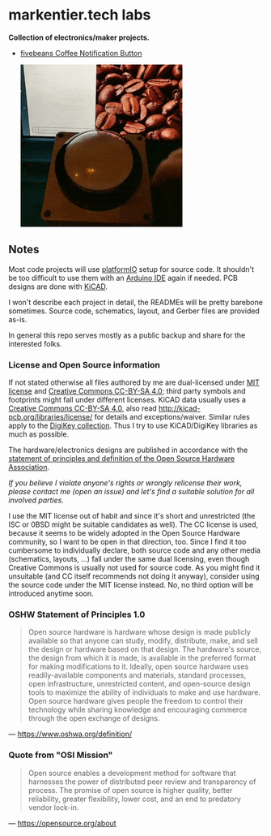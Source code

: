 # markentier.tech labs

**Collection of electronics/maker projects.**

* [fivebeans Coffee Notification Button](./fivebeans-cnb/README.md)

  <img width="320" height="320" src="./fivebeans-cnb/images/cnb-v2-prototype.gif">

## Notes

Most code projects will use [platformIO](https://platformio.org/) setup for source code.
It shouldn't be too difficult to use them with an [Arduino IDE](https://www.arduino.cc/en/Main/Software) again if needed.
PCB designs are done with [KiCAD](http://kicad-pcb.org/).

I won't describe each project in detail, the READMEs will be pretty barebone sometimes.
Source code, schematics, layout, and Gerber files are provided as-is.

In general this repo serves mostly as a public backup and share for the interested folks.

### License and Open Source information

If not stated otherwise all files authored by me are dual-licensed under [MIT license](./LICENSE-MIT) and [Creative Commons CC-BY-SA 4.0](./LICENSE-CC); third party symbols and footprints might fall under different licenses.
KiCAD data usually uses a [Creative Commons CC-BY-SA 4.0](https://creativecommons.org/licenses/by-sa/4.0/legalcode), also read <http://kicad-pcb.org/libraries/license/> for details and exceptions/waiver.
Similar rules apply to the [DigiKey collection](https://github.com/digikey/digikey-kicad-library/).
Thus I try to use KiCAD/DigiKey libraries as much as possible.

The hardware/electronics designs are published in accordance with the [statement of principles and definition of the Open Source Hardware Association](https://www.oshwa.org/definition/).

_If you believe I violate anyone's rights or wrongly relicense their work, please contact me (open an issue) and let's find a suitable solution for all involved parties._

I use the MIT license out of habit and since it's short and unrestricted (the ISC or 0BSD might be suitable candidates as well). The CC license is used, because it seems to be widely adopted in the Open Source Hardware community, so I want to be open in that direction, too. Since I find it too cumbersome to individually declare, both source code and any other media (schematics, layouts, ...) fall under the same dual licensing, even though Creative Commons is usually not used for source code. As you might find it unsuitable (and CC itself recommends not doing it anyway), consider using the source code under the MIT license instead. No, no third option will be introduced anytime soon.

### OSHW Statement of Principles 1.0

> Open source hardware is hardware whose design is made publicly available so that anyone can study, modify, distribute, make, and sell the design or hardware based on that design. The hardware's source, the design from which it is made, is available in the preferred format for making modifications to it. Ideally, open source hardware uses readily-available components and materials, standard processes, open infrastructure, unrestricted content, and open-source design tools to maximize the ability of individuals to make and use hardware. Open source hardware gives people the freedom to control their technology while sharing knowledge and encouraging commerce through the open exchange of designs.

— <https://www.oshwa.org/definition/>

### Quote from "OSI Mission"

> Open source enables a development method for software that harnesses the power of distributed peer review and transparency of process. The promise of open source is higher quality, better reliability, greater flexibility, lower cost, and an end to predatory vendor lock-in.

— <https://opensource.org/about>

